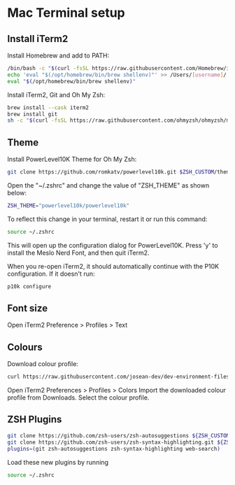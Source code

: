 # Mac Terminal setup

## Install iTerm2

Install Homebrew and add to PATH:
```bash
/bin/bash -c "$(curl -fsSL https://raw.githubusercontent.com/Homebrew/install/HEAD/install.sh)"
echo 'eval "$(/opt/homebrew/bin/brew shellenv)"' >> /Users/[username]/.zprofile
eval "$(/opt/homebrew/bin/brew shellenv)"
```

Install iTerm2, Git and Oh My Zsh:
```bash
brew install --cask iterm2
brew install git
sh -c "$(curl -fsSL https://raw.githubusercontent.com/ohmyzsh/ohmyzsh/master/tools/install.sh)"
```

## Theme

Install PowerLevel10K Theme for Oh My Zsh:
```bash
git clone https://github.com/romkatv/powerlevel10k.git $ZSH_CUSTOM/themes/powerlevel10k
```

Open the "~/.zshrc" and change the value of "ZSH_THEME" as shown below:
```bash
ZSH_THEME="powerlevel10k/powerlevel10k"
```

To reflect this change in your terminal, restart it or run this command:
```bash
source ~/.zshrc
```

This will open up the configuration dialog for PowerLevel10K.
Press 'y' to install the Meslo Nerd Font, and then quit iTerm2.

When you re-open iTerm2, it should automatically continue with the P10K configuration. If it doesn't run:
```bash
p10k configure
```

## Font size
Open iTerm2 Preference > Profiles > Text

## Colours
Download colour profile:
```bash
curl https://raw.githubusercontent.com/josean-dev/dev-environment-files/main/coolnight.itermcolors --output ~/Downloads/coolnight.itermcolors
```

Open iTerm2 Preferences > Profiles > Colors
Import the downloaded colour profile from Downloads.
Select the colour profile.

## ZSH Plugins
```bash
git clone https://github.com/zsh-users/zsh-autosuggestions ${ZSH_CUSTOM:-~/.oh-my-zsh/custom}/plugins/zsh-autosuggestions
git clone https://github.com/zsh-users/zsh-syntax-highlighting.git ${ZSH_CUSTOM:-~/.oh-my-zsh/custom}/plugins/zsh-syntax-highlighting
plugins=(git zsh-autosuggestions zsh-syntax-highlighting web-search)
```

Load these new plugins by running
```bash
source ~/.zshrc
```
